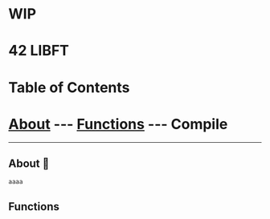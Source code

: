 # WIP
# **42 LIBFT**
# Table of Contents
# [About](About) --- [Functions](Functions) --- Compile
***
<a id="About"></a>
## About 🚀
```aaaa```

<a id="Functions"></a>
## Functions
